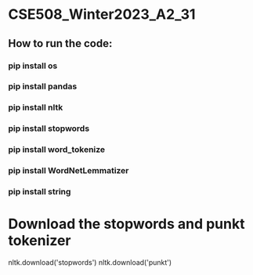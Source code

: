 # CSE508_Winter2023_A2_31
## How to run the code:
### pip install os
### pip install pandas
### pip install nltk
### pip install stopwords
### pip install word_tokenize
### pip install WordNetLemmatizer
### pip install string
# Download the stopwords and punkt tokenizer
nltk.download('stopwords')
nltk.download('punkt')

